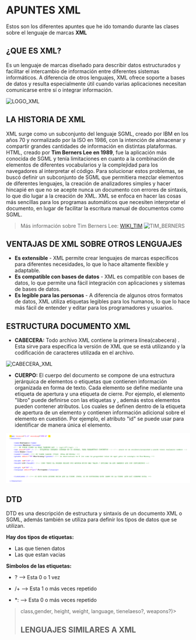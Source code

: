 # **APUNTES XML**
Estos son los diferentes apuntes que he ido tomando durante las clases sobre el lenguaje de marcas **XML**

## ¿QUE ES XML?
Es un lenguaje de marcas diseñado para describir datos estructurados y facilitar el intercambio de información entre diferentes sistemas informáticos. 
A diferencia de otros lenguajes, XML ofrece soporte a bases de datos y resulta especialmente útil cuando varias aplicaciones necesitan comunicarse 
entre sí o integrar información.

![LOGO_XML](https://cdn-icons-png.flaticon.com/512/2306/2306109.png)

## LA HISTORIA DE XML
XML surge como un subconjunto del lenguaje SGML, creado por IBM en los años 70 y normalizado por la ISO en 1986, 
con la intención de almacenar y compartir grandes cantidades de información en distintas plataformas. HTML, 
creado por **Tim Berners Lee en 1989**, fue la aplicación más conocida de SGML y tenía limitaciones en cuanto a la 
combinación de elementos de diferentes vocabularios y la complejidad para los navegadores al interpretar el código. 
Para solucionar estos problemas, se buscó definir un subconjunto de SGML que permitiera mezclar elementos de diferentes lenguajes, 
la creación de analizadores simples y hacer hincapié en que no se acepte nunca un documento con errores de sintaxis, lo que dio lugar a la creación de XML. 
XML se enfoca en hacer las cosas más sencillas para los programas automáticos que necesiten interpretar el documento, 
en lugar de facilitar la escritura manual de documentos como SGML.
>Más información sobre Tim Berners Lee: [WIKI_TIM](https://es.wikipedia.org/wiki/Tim_Berners-Lee)
![TIM_BERNERS](https://cdn.britannica.com/22/221822-050-3B0A657F/British-scientist-Tim-Berners-Lee.jpg)

## VENTAJAS DE XML SOBRE OTROS LENGUAJES

* **Es extensible** - XML permite crear lenguajes de marcas específicos para diferentes necesidades, lo que lo hace altamente flexible y adaptable.
* **Es compatible con bases de datos** - XML es compatible con bases de datos, lo que permite una fácil integración con aplicaciones y sistemas de bases de datos.
* **Es legible para las personas** - A diferencia de algunos otros formatos de datos, XML utiliza etiquetas legibles para los humanos, lo que lo hace más fácil de entender y editar para los programadores y usuarios.

## ESTRUCTURA DOCUMENTO XML 

* **CABECERA:**
Todo archivo XML contiene la primera línea(cabecera) **<?xml version="1.0" encoding="UTF-8"?>**. 
Esta sirve para especifica la versión de XML que se está utilizando y la codificación de caracteres utilizada en el archivo. 

![CABECERA_XML](https://www.abrirllave.com/dtd/images/iniciar-xml-copy-editor.gif)

* **CUERPO:**
El cuerpo del documento se compone de una estructura jerárquica de elementos o etiquetas que contienen información organizada en forma de texto. 
Cada elemento se define mediante una etiqueta de apertura y una etiqueta de cierre. 
Por ejemplo, el elemento "libro" puede definirse con las etiquetas <libro> y </libro>, además estos elementos pueden contener atributos. Los cuales
se definen dentro de la etiqueta de apertura de un elemento y contienen información adicional sobre el elemento en cuestión. Por ejemplo, el atributo 
"id" se puede usar para identificar de manera única el elemento.

![CUERPO_XML](cuerpo_xml.png)

## DTD

DTD es una descripción de estructura y sintaxis de un documento XML o SGML, además también se utiliza para definir los tipos de datos que se utilizan.

**Hay dos tipos de etiquetas:**
* Las que tienen datos
* Las que estan vacias

**Simbolos de las etiquetas:**

* ? --> Esta 0 o 1 vez

* /+ --> Esta 1 o más veces repetido

* *: --> Esta 0 o más veces repetido

><!ELEMNT character (name, surname, age, race, 
 class,gender, height,
 weight, language, tienelaeso?, weapons?)>
<!ELEMENT name (#PCDATA)>
<!ELEMENT surname (#PCDATA)>
<!ELEMENT age EMPTY>
<!ELEMENT race (#PCDATA)>
<!ELEMENT class (#PCDATA)>
<!ELEMENT gender (#PCDATA)>
<!ELEMENT height EMPTY>
<!ELEMENT weight EMPTY>
<!ELEMENT language (#PCDATA)>
<!ELEMENT tienelaeso EMPTY>
<!ELEMNT weapons (weapon*)>
<!ELEMENT weapon EMPTY>

<!ATTLIST age years CDATA #REQUIRED>
<!ATTLIST gender abbrev CDATA #REQUIRED>
<!ATTLIST height cm CDATA #REQUIRED>
<!ATTLIST weight kg CDATA #REQUIRED>
<!ATTLIST language abbrev CDATA #REQUIRED>
<!ATTLIST language prefix CDATA>
<!ATTLIST id_weapon CDATA #REQUIRED>

## LENGUAJES SIMILARES A XML